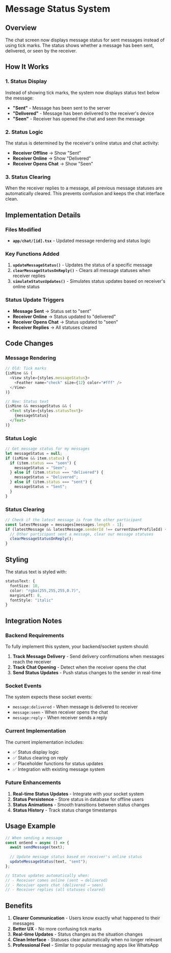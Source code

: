# Message Status System

## Overview

The chat screen now displays message status for sent messages instead of using tick marks. The status shows whether a message has been sent, delivered, or seen by the receiver.

## How It Works

### 1. Status Display

Instead of showing tick marks, the system now displays status text below the message:

- **"Sent"** - Message has been sent to the server
- **"Delivered"** - Message has been delivered to the receiver's device
- **"Seen"** - Receiver has opened the chat and seen the message

### 2. Status Logic

The status is determined by the receiver's online status and chat activity:

- **Receiver Offline** → Show "Sent"
- **Receiver Online** → Show "Delivered" 
- **Receiver Opens Chat** → Show "Seen"

### 3. Status Clearing

When the receiver replies to a message, all previous message statuses are automatically cleared. This prevents confusion and keeps the chat interface clean.

## Implementation Details

### Files Modified

- **`app/chat/[id].tsx`** - Updated message rendering and status logic

### Key Functions Added

1. **`updateMessageStatus()`** - Updates the status of a specific message
2. **`clearMessageStatusOnReply()`** - Clears all message statuses when receiver replies
3. **`simulateStatusUpdates()`** - Simulates status updates based on receiver's online status

### Status Update Triggers

- **Message Sent** → Status set to "sent"
- **Receiver Online** → Status updated to "delivered"
- **Receiver Opens Chat** → Status updated to "seen"
- **Receiver Replies** → All statuses cleared

## Code Changes

### Message Rendering

```typescript
// Old: Tick marks
{isMine && (
  <View style={styles.messageStatus}>
    <Feather name="check" size={12} color="#fff" />
  </View>
)}

// New: Status text
{isMine && messageStatus && (
  <Text style={styles.statusText}>
    {messageStatus}
  </Text>
)}
```

### Status Logic

```typescript
// Get message status for my messages
let messageStatus = null;
if (isMine && item.status) {
  if (item.status === "seen") {
    messageStatus = "Seen";
  } else if (item.status === "delivered") {
    messageStatus = "Delivered";
  } else if (item.status === "sent") {
    messageStatus = "Sent";
  }
}
```

### Status Clearing

```typescript
// Check if the latest message is from the other participant
const latestMessage = messages[messages.length - 1];
if (latestMessage && latestMessage.senderId !== currentUserProfileId) {
  // Other participant sent a message, clear our message statuses
  clearMessageStatusOnReply();
}
```

## Styling

The status text is styled with:

```typescript
statusText: { 
  fontSize: 10, 
  color: "rgba(255,255,255,0.7)", 
  marginLeft: 8,
  fontStyle: "italic"
}
```

## Integration Notes

### Backend Requirements

To fully implement this system, your backend/socket system should:

1. **Track Message Delivery** - Send delivery confirmations when messages reach the receiver
2. **Track Chat Opening** - Detect when the receiver opens the chat
3. **Send Status Updates** - Push status changes to the sender in real-time

### Socket Events

The system expects these socket events:

- `message:delivered` - When message is delivered to receiver
- `message:seen` - When receiver opens the chat
- `message:reply` - When receiver sends a reply

### Current Implementation

The current implementation includes:

- ✅ Status display logic
- ✅ Status clearing on reply
- ✅ Placeholder functions for status updates
- ✅ Integration with existing message system

### Future Enhancements

1. **Real-time Status Updates** - Integrate with your socket system
2. **Status Persistence** - Store status in database for offline users
3. **Status Animations** - Smooth transitions between status changes
4. **Status History** - Track status change timestamps

## Usage Example

```typescript
// When sending a message
const onSend = async () => {
  await sendMessage(text);
  
  // Update message status based on receiver's online status
  updateMessageStatus(text, "sent");
};

// Status updates automatically when:
// - Receiver comes online (sent → delivered)
// - Receiver opens chat (delivered → seen)
// - Receiver replies (all statuses cleared)
```

## Benefits

1. **Clearer Communication** - Users know exactly what happened to their messages
2. **Better UX** - No more confusing tick marks
3. **Real-time Updates** - Status changes as the situation changes
4. **Clean Interface** - Statuses clear automatically when no longer relevant
5. **Professional Feel** - Similar to popular messaging apps like WhatsApp
